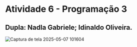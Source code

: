 # Atividade 6 - Programação 3 
## Dupla: Nadla Gabriele; Idinaldo Oliveira.

![Captura de tela 2025-05-07 101604](https://github.com/user-attachments/assets/374eb9a7-3377-40be-9b48-b1c032b18ad3)
